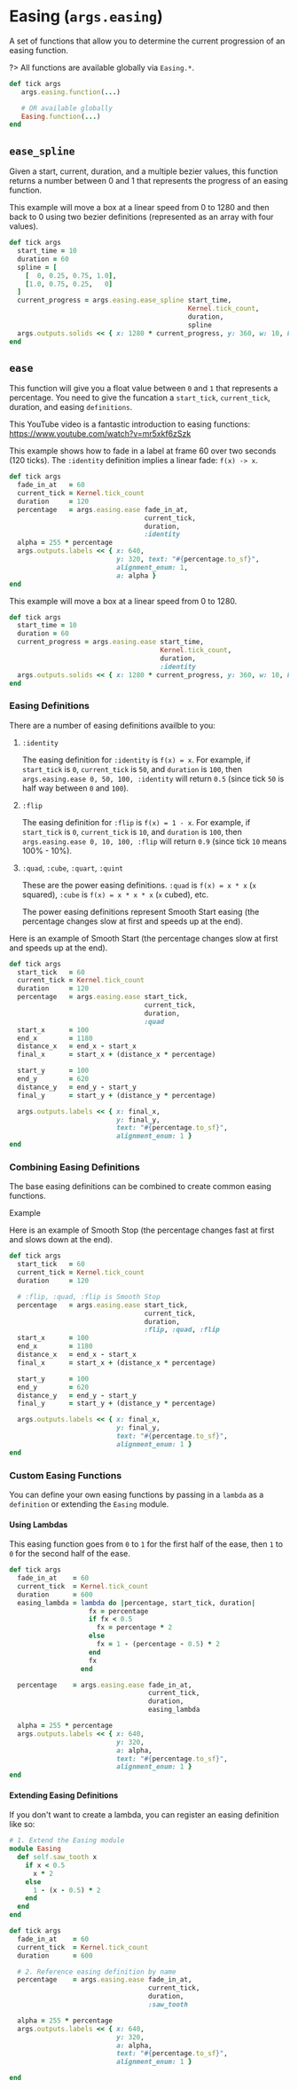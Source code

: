 # Easing (`args.easing`)

A set of functions that allow you to determine the current progression of an easing function.

?> All functions are available globally via `Easing.*`.
```ruby
def tick args
   args.easing.function(...)

   # OR available globally
   Easing.function(...)
end
```

## `ease_spline`

Given a start, current, duration, and a multiple bezier values, this function returns a number between 0 and 1 that represents the progress of an easing function.

This example will move a box at a linear speed from 0 to 1280 and then back to 0 using two bezier definitions (represented as an array with four values).

```ruby
def tick args
  start_time = 10
  duration = 60
  spline = [
    [  0, 0.25, 0.75, 1.0],
    [1.0, 0.75, 0.25,   0]
  ]
  current_progress = args.easing.ease_spline start_time,
                                             Kernel.tick_count,
                                             duration,
                                             spline
  args.outputs.solids << { x: 1280 * current_progress, y: 360, w: 10, h: 10 }
end
```

## `ease`

This function will give you a float value between `0` and `1` that represents a percentage. You need to give the funcation a `start_tick`, `current_tick`, duration, and easing `definitions`.

This YouTube video is a fantastic introduction to easing functions: <https://www.youtube.com/watch?v=mr5xkf6zSzk>

This example shows how to fade in a label at frame 60 over two seconds (120 ticks). The `:identity` definition implies a linear fade: `f(x) -> x`.

```ruby
def tick args
  fade_in_at   = 60
  current_tick = Kernel.tick_count
  duration     = 120
  percentage   = args.easing.ease fade_in_at,
                                  current_tick,
                                  duration,
                                  :identity
  alpha = 255 * percentage
  args.outputs.labels << { x: 640,
                           y: 320, text: "#{percentage.to_sf}",
                           alignment_enum: 1,
                           a: alpha }
end
```

This example will move a box at a linear speed from 0 to 1280.

```ruby
def tick args
  start_time = 10
  duration = 60
  current_progress = args.easing.ease start_time,
                                      Kernel.tick_count,
                                      duration,
                                      :identity
  args.outputs.solids << { x: 1280 * current_progress, y: 360, w: 10, h: 10 }
end
```

### Easing Definitions

There are a number of easing definitions availble to you:

1.  `:identity`

    The easing definition for `:identity` is `f(x) = x`. For example, if `start_tick` is `0`, `current_tick` is `50`, and `duration` is `100`, then `args.easing.ease 0, 50, 100, :identity` will return `0.5` (since tick `50` is half way between `0` and `100`).

2.  `:flip`

    The easing definition for `:flip` is `f(x) = 1 - x`. For example, if `start_tick` is `0`, `current_tick` is `10`, and `duration` is `100`, then `args.easing.ease 0, 10, 100, :flip` will return `0.9` (since tick `10` means 100% - 10%).

3.  `:quad`, `:cube`, `:quart`, `:quint`

    These are the power easing definitions. `:quad` is `f(x) = x * x` (`x` squared), `:cube` is `f(x) = x * x * x` (`x` cubed), etc.
    
    The power easing definitions represent Smooth Start easing (the percentage changes slow at first and speeds up at the end).
    
Here is an example of Smooth Start (the percentage changes slow at first and speeds up at the end).

```ruby
def tick args
  start_tick   = 60
  current_tick = Kernel.tick_count
  duration     = 120
  percentage   = args.easing.ease start_tick,
                                  current_tick,
                                  duration,
                                  :quad
  start_x      = 100
  end_x        = 1180
  distance_x   = end_x - start_x
  final_x      = start_x + (distance_x * percentage)

  start_y      = 100
  end_y        = 620
  distance_y   = end_y - start_y
  final_y      = start_y + (distance_y * percentage)

  args.outputs.labels << { x: final_x,
                           y: final_y,
                           text: "#{percentage.to_sf}",
                           alignment_enum: 1 }
end
```

### Combining Easing Definitions

The base easing definitions can be combined to create common easing functions.

Example

Here is an example of Smooth Stop (the percentage changes fast at first and slows down at the end).

```ruby
def tick args
  start_tick   = 60
  current_tick = Kernel.tick_count
  duration     = 120

  # :flip, :quad, :flip is Smooth Stop
  percentage   = args.easing.ease start_tick,
                                  current_tick,
                                  duration,
                                  :flip, :quad, :flip
  start_x      = 100
  end_x        = 1180
  distance_x   = end_x - start_x
  final_x      = start_x + (distance_x * percentage)

  start_y      = 100
  end_y        = 620
  distance_y   = end_y - start_y
  final_y      = start_y + (distance_y * percentage)

  args.outputs.labels << { x: final_x,
                           y: final_y,
                           text: "#{percentage.to_sf}",
                           alignment_enum: 1 }
end
```

###  Custom Easing Functions

You can define your own easing functions by passing in a `lambda` as a `definition` or extending the `Easing` module.

#### Using Lambdas

This easing function goes from `0` to `1` for the first half of the ease, then `1` to `0` for the second half of the ease.

```ruby
def tick args
  fade_in_at    = 60
  current_tick  = Kernel.tick_count
  duration      = 600
  easing_lambda = lambda do |percentage, start_tick, duration|
                    fx = percentage
                    if fx < 0.5
                      fx = percentage * 2
                    else
                      fx = 1 - (percentage - 0.5) * 2
                    end
                    fx
                  end

  percentage    = args.easing.ease fade_in_at,
                                   current_tick,
                                   duration,
                                   easing_lambda

  alpha = 255 * percentage
  args.outputs.labels << { x: 640,
                           y: 320,
                           a: alpha,
                           text: "#{percentage.to_sf}",
                           alignment_enum: 1 }
end
```

#### Extending Easing Definitions

If you don't want to create a lambda, you can register an easing definition like so:

```ruby
# 1. Extend the Easing module
module Easing
  def self.saw_tooth x
    if x < 0.5
      x * 2
    else
      1 - (x - 0.5) * 2
    end
  end
end

def tick args
  fade_in_at    = 60
  current_tick  = Kernel.tick_count
  duration      = 600

  # 2. Reference easing definition by name
  percentage    = args.easing.ease fade_in_at,
                                   current_tick,
                                   duration,
                                   :saw_tooth

  alpha = 255 * percentage
  args.outputs.labels << { x: 640,
                           y: 320,
                           a: alpha,
                           text: "#{percentage.to_sf}",
                           alignment_enum: 1 }

end
```

